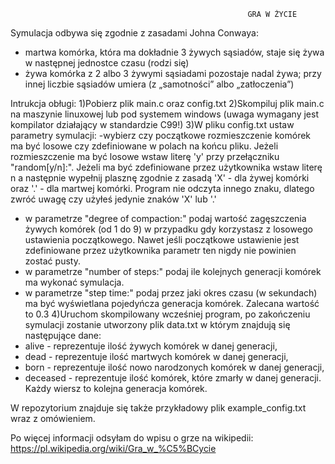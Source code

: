                                                          GRA W ŻYCIE
                                                         
Symulacja odbywa się zgodnie z zasadami Johna Conwaya:
- martwa komórka, która ma dokładnie 3 żywych sąsiadów, staje się żywa w następnej jednostce czasu (rodzi się)
- żywa komórka z 2 albo 3 żywymi sąsiadami pozostaje nadal żywa; przy innej liczbie sąsiadów umiera (z „samotności” albo „zatłoczenia”)

Intrukcja obługi:
1)Pobierz plik main.c oraz config.txt
2)Skompiluj plik main.c na maszynie linuxowej lub pod systemem windows (uwaga wymagany jest kompilator działający w standardzie C99!)
3)W pliku config.txt ustaw parametry symulacji:
-wybierz czy początkowe rozmieszczenie komórek ma być losowe czy zdefiniowane w polach na końcu pliku. Jeżeli rozmieszczenie ma być losowe 
wstaw literę 'y' przy przełączniku "random[y/n]:". Jeżeli ma być zdefiniowane przez użytkownika wstaw literę n a następnie wypełnij plasznę
zgodnie z zasadą 'X' - dla żywej komórki oraz '.' - dla martwej komórki. Program nie odczyta innego znaku, dlatego zwróć uwagę czy użyłeś
jedynie znaków 'X' lub '.'
- w parametrze "degree of compaction:" podaj wartość zagęszczenia żywych komórek (od 1 do 9) w przypadku gdy korzystasz z losowego ustawienia początkowego.
Nawet jeśli początkowe ustawienie jest zdefiniowane przez użytkownika parametr ten nigdy nie powinien zostać pusty.
- w parametrze "number of steps:" podaj ile kolejnych generacji komórek ma wykonać symulacja.
- w parametrze "step time:" podaj przez jaki okres czasu (w sekundach) ma być wyświetlana pojedyńcza generacja komórek. Zalecana wartość to 0.3
4)Uruchom skompilowany wcześniej program, po zakończeniu symulacji zostanie utworzony plik data.txt w którym znajdują się następujące dane:
- alive - reprezentuje ilość żywych komórek w danej generacji,
- dead - reprezentuje ilość martwych komórek w danej generacji,
- born - reprezentuje ilość nowo narodzonych komórek w danej generacji,
- deceased - reprezentuje ilość komórek, które zmarły w danej generacji.
Każdy wiersz to kolejna generacja komórek.

W repozytorium znajduje się także przykładowy plik example_config.txt wraz z omówieniem.


Po więcej informacji odsyłam do wpisu o grze na wikipedii: https://pl.wikipedia.org/wiki/Gra_w_%C5%BCycie


